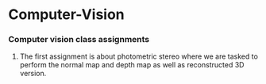 # Computer-Vision
### Computer vision class assignments
1. The first assignment is about photometric stereo where we are tasked to perform the normal map and depth map as well as 
reconstructed 3D version.
